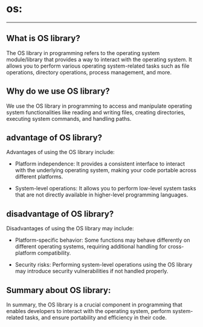# os: 

---

## What is OS library?

The OS library in programming refers to the operating system module/library that provides a way to interact with the
operating system. It allows you to perform various operating system-related tasks such as file operations, directory 
operations, process management, and more.


## Why do we use OS library?
    
We use the OS library in programming to access and manipulate operating system functionalities like reading and writing 
files, creating directories, executing system commands, and handling paths.


## advantage of OS library?
    
Advantages of using the OS library include:

- Platform independence: It provides a consistent interface to interact with the underlying operating system, making your code portable across different platforms.


- System-level operations: It allows you to perform low-level system tasks that are not directly available in higher-level programming languages.


## disadvantage of OS library?

Disadvantages of using the OS library may include:

- Platform-specific behavior: Some functions may behave differently on different operating systems, requiring additional handling for cross-platform compatibility.


- Security risks: Performing system-level operations using the OS library may introduce security vulnerabilities if not handled properly.


## Summary about OS library:

In summary, the OS library is a crucial component in programming that enables developers to interact with the operating 
system, perform system-related tasks, and ensure portability and efficiency in their code.

